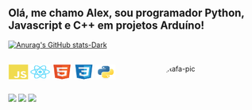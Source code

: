 ## Olá, me chamo Alex, sou programador Python, Javascript e C++ em projetos Arduíno!

[![Anurag's GitHub stats-Dark](https://github-readme-stats.vercel.app/api?username=AlexSouzones&show_icons=true&theme=dark#gh-dark-mode-only)](https://github.com/anuraghazra/github-readme-stats#gh-dark-mode-only)

<div style="display: inline_block"><br>
  <img align="center" alt="Rafa-Js" height="30" width="40" src="https://raw.githubusercontent.com/devicons/devicon/master/icons/javascript/javascript-plain.svg">
  <img align="center" alt="Rafa-React" height="30" width="40" src="https://raw.githubusercontent.com/devicons/devicon/master/icons/react/react-original.svg">
  <img align="center" alt="Rafa-HTML" height="30" width="40" src="https://raw.githubusercontent.com/devicons/devicon/master/icons/html5/html5-original.svg">
  <img align="center" alt="Rafa-CSS" height="30" width="40" src="https://raw.githubusercontent.com/devicons/devicon/master/icons/css3/css3-original.svg">
  <img align="center" alt="Rafa-Python" height="30" width="40" src="https://raw.githubusercontent.com/devicons/devicon/master/icons/python/python-original.svg">
  <img align="right" alt="Rafa-pic" height="370" width="200" style="border-radius:50px;" src="https://64.media.tumblr.com/ccc0a714eec7339a0ccc97bbbb08cb58/07dd9692464c7ebd-fe/s1280x1920/00919ce6530f237280f1caea80116feac4d454f9.gifv">
</div>
  
  ##
 
<div> 
  <a href="https://www.instagram.com/http_alexandreps" target="_blank"><img src="https://img.shields.io/badge/-Instagram-%23E4405F?style=for-the-badge&logo=instagram&logoColor=white" target="_blank"></a>
  <a href = "alexandresouzones@gmail.com"><img src="https://img.shields.io/badge/-Gmail-%23333?style=for-the-badge&logo=gmail&logoColor=white" target="_blank"></a>
  <a href="https://www.linkedin.com/in/alexandre-pereira-de-souza-0b9532211" target="_blank"><img src="https://img.shields.io/badge/-LinkedIn-%230077B5?style=for-the-badge&logo=linkedin&logoColor=white" target="_blank"></a> 
  
</div>
